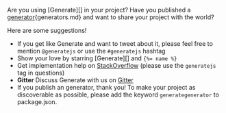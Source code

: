 Are you using [Generate][] in your project? Have you published a [generator][docs]{generators.md} and want to share your project with the world? 

Here are some suggestions!

* If you get like Generate and want to tweet about it, please feel free to mention `@generatejs` or use the `#generatejs` hashtag
* Show your love by starring [Generate][] and `{%= name %}`
* Get implementation help on [StackOverflow](http://stackoverflow.com/questions/tagged/generate) (please use the `generatejs` tag in questions)
* **Gitter** Discuss Generate with us on [Gitter](https://gitter.im/generate/generate)
* If you publish an generator, thank you! To make your project as discoverable as possible, please add the keyword `generategenerator` to package.json.

[docs]: https://github.com/generate/generate/blob/master/docs/
